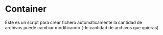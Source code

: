 # Container
Este es un script para crear fichero automáticamente la cantidad de archivos puede cambiar modificando (-le cantidad de archivos que quieras)
